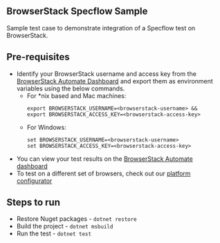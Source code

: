 ## BrowserStack Specflow Sample

Sample test case to demonstrate integration of a Specflow test on BrowserStack.

## Pre-requisites

* Identify your BrowserStack username and access key from the [BrowserStack Automate Dashboard](https://automate.browserstack.com/) and export them as environment variables using the below commands. 
  - For *nix based and Mac machines:
      ```
      export BROWSERSTACK_USERNAME=<browserstack-username> &&
      export BROWSERSTACK_ACCESS_KEY=<browserstack-access-key>
      ```
  - For Windows:
      ```
      set BROWSERSTACK_USERNAME=<browserstack-username>
      set BROWSERSTACK_ACCESS_KEY=<browserstack-access-key>
      ```
* You can view your test results on the [BrowserStack Automate dashboard](https://www.browserstack.com/automate)
* To test on a different set of browsers, check out our [platform configurator](https://www.browserstack.com/docs/automate/selenium/select-browsers-and-devices)

## Steps to run
- Restore Nuget packages - `dotnet restore`
- Build the project - `dotnet msbuild`
- Run the test - `dotnet test`